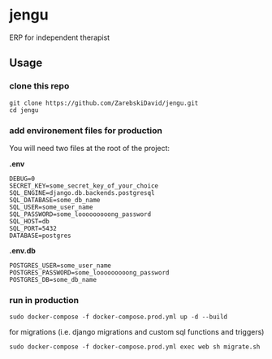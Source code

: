 # jengu
ERP for independent therapist

## Usage

### clone this repo

```
git clone https://github.com/ZarebskiDavid/jengu.git
cd jengu
```

### add environement files for production

You will need two files at the root of the project: 

**.env**

```
DEBUG=0
SECRET_KEY=some_secret_key_of_your_choice
SQL_ENGINE=django.db.backends.postgresql
SQL_DATABASE=some_db_name
SQL_USER=some_user_name
SQL_PASSWORD=some_looooooooong_password
SQL_HOST=db
SQL_PORT=5432
DATABASE=postgres
```
**.env.db**

```
POSTGRES_USER=some_user_name
POSTGRES_PASSWORD=some_looooooooong_password
POSTGRES_DB=some_db_name
```

### run in production

```
sudo docker-compose -f docker-compose.prod.yml up -d --build
```

for migrations (i.e. django migrations and custom sql functions and triggers)

```
sudo docker-compose -f docker-compose.prod.yml exec web sh migrate.sh
```